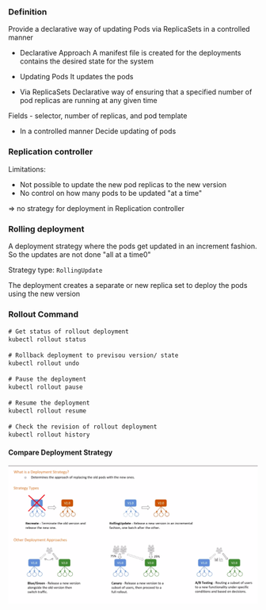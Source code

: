 ### Definition

Provide a declarative way of updating Pods via ReplicaSets in a controlled manner

- Declarative Approach
A manifest file is created for the deployments contains the desired state for the system

- Updating Pods
It updates the pods

- Via ReplicaSets
Declarative way of ensuring that a specified number of pod replicas are running at any given time

Fields - selector, number of replicas, and pod template

- In a controlled manner
Decide updating of pods

### Replication controller

Limitations:
- Not possible to update the new pod replicas to the new version
- No control on how many pods to be updated "at a time"
  
=> no strategy for deployment in Replication controller  

### Rolling deployment

A deployment strategy where the pods get updated in an increment fashion. So the updates are not done "all at a time0"
  
Strategy type: `RollingUpdate`

The deployment creates a separate or new replica set to deploy the pods using the new version

### Rollout Command

```
# Get status of rollout deployment
kubectl rollout status

# Rollback deployment to previsou version/ state
kubectl rollout undo

# Pause the deployment
kubectl rollout pause

# Resume the deployment
kubectl rollout resume

# Check the revision of rollout deployment
kubectl rollout history
```

#### Compare Deployment Strategy

![alt text](https://github.com/sonlh-0262/deploy-repo/blob/master/docs/assets/Screenshot%20from%202022-01-01%2015-11-20.png)
